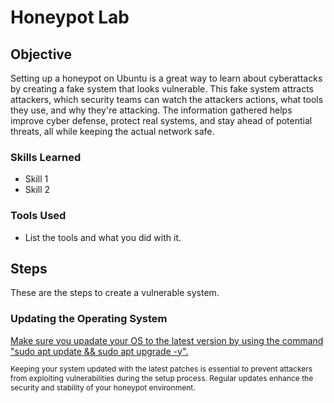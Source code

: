 # Honeypot Lab

## Objective

Setting up a honeypot on Ubuntu is a great way to learn about cyberattacks by creating a fake system that looks vulnerable. This fake system attracts attackers, which security teams can watch the attackers actions, what tools they use, and why they're attacking. The information gathered helps improve cyber defense, protect real systems, and stay ahead of potential threats, all while keeping the actual network safe. 

### Skills Learned


- Skill 1
- Skill 2

### Tools Used

- List the tools and what you did with it.

## Steps

These are the steps to create a vulnerable system.

### Updating the Operating System
<div>
<a href="https://postimg.cc/KKL91jtZ">
    Make sure you upadate your OS to the latest version by using the command "sudo apt update && sudo apt upgrade -y".
</a>
 <p style="font-size: 12px;">
        Keeping your system updated with the latest patches is essential to prevent attackers from exploiting vulnerabilities during the setup process. Regular updates enhance the security and stability of your honeypot environment.
    </p>
</div>
